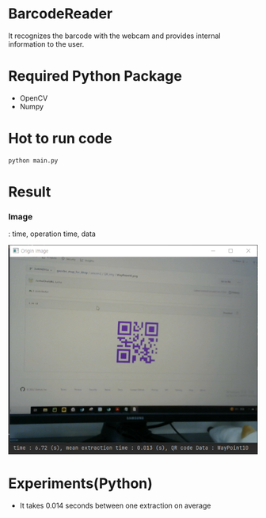 # BarcodeReader
It recognizes the barcode with the webcam and provides internal information to the user.

# Required Python Package
- OpenCV
- Numpy

# Hot to run code

```
python main.py
```

# Result

### Image

: time, operation time, data

![result](./resource/DetectionResult.png)

# Experiments(Python)
- It takes 0.014 seconds between one extraction on average

